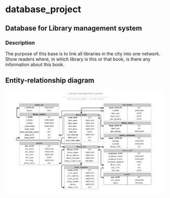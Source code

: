 # database_project
## Database for Library management system
### Description

The purpose of this base is to link all libraries in the city into one network.  Show readers where, in which library is this or that book, is there any information about this book.

## Entity-relationship diagram
![ERD](ERDiagram.png)
